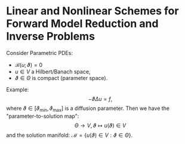 # Linear and Nonlinear Schemes for Forward Model Reduction and Inverse Problems 

Consider Parametric PDEs: 
- $\mathcal{B}(u;\vartheta) = 0$
- $u\in{}V$ a Hilbert/Banach space, 
- $\vartheta\in\Theta$ is compact (parameter space).

Example: 
$$ -\vartheta\Delta{}u = f, $$
where $\vartheta\in[\vartheta_\mathrm{min}, \vartheta_\mathrm{max}]$ is a diffusion parameter. Then we have the "parameter-to-solution map":
$$ \Theta \to V, \vartheta \mapsto u(\vartheta)\in{}V $$ and the solution manifold: $\mathcal{M} = \{ u(\vartheta)\in{}V:\vartheta\in\Theta \}$.